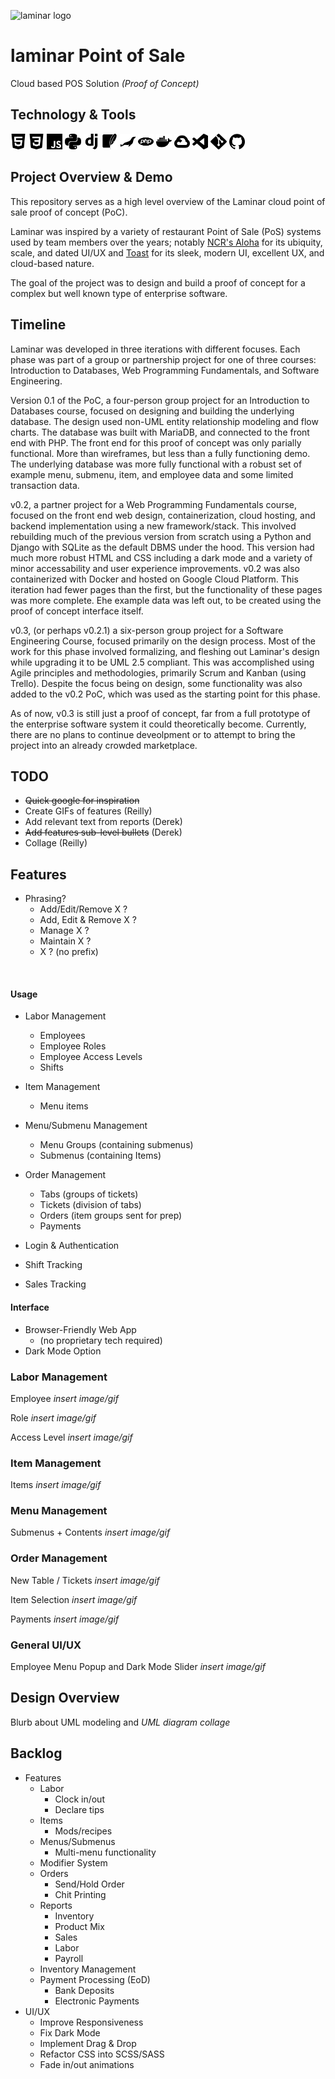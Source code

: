 ![laminar logo](https://cdn.discordapp.com/attachments/402699845971869696/953446564418953236/Laminar_Logo_Large.png)

# laminar Point of Sale 
Cloud based POS Solution *(Proof of Concept)*

## Technology & Tools  


<img src="./icons/html5.svg" alt="HTML5"  width="5%" />
<img src="./icons/css3.svg" alt="CSS 3"  width="5%" />
<img src="./icons/javascript.svg" alt="JavaScript" width="5%" />
<img src="./icons/python.svg" alt="Python" width="5%" />
<img src="./icons/django.svg" alt="Django" width="5%" />
<img src="./icons/sqlite.svg" alt="SQLite" width="5%" />
<img src="./icons/mariadb.svg" alt="MariaDB" width="5%" />
<img src="./icons/php.svg" alt="php" width="5%" />
<img src="./icons/docker.svg" alt="Docker" width="5%" />
<img src="./icons/googlecloud.svg" alt="Google Cloud Platform" width="5%" />
<img src="./icons/vscode.svg"  alt="Visual Studio Code" width="5%" />
<img src="./icons/git.svg" alt="git" width="5%" />
<img src="./icons/github.svg" alt="GitHub" width="5%" />

##  Project Overview & Demo
This repository serves as a high level overview of the Laminar cloud point of sale proof of concept (PoC).  

Laminar was inspired by a variety of restaurant Point of Sale (PoS) systems used by team members over the years; notably [NCR's Aloha](https://www.ncr.com/restaurants/aloha-restaurant-pos-system) for its ubiquity, scale, and dated UI/UX and [Toast](https://pos.toasttab.com/) for its sleek, modern UI, excellent UX, and cloud-based nature. 

The goal of the project was to design and build a proof of concept for a complex but well known type of enterprise software.

## Timeline 
Laminar was developed in three iterations with different focuses. Each phase was part of a group or partnership project for one of three courses: Introduction to Databases, Web Programming Fundamentals, and Software Engineering. 

Version 0.1 of the PoC, a four-person group project for an Introduction to Databases course, focused on designing and building the underlying database. The design used non-UML entity relationship modeling and flow charts. The database was built with MariaDB, and connected to the front end with PHP. The front end for this proof of concept was only parially functional. More than wireframes, but less than a fully functioning demo. The underlying database was more fully functional with a robust set of example menu, submenu, item, and employee data and some limited transaction data. 

v0.2, a partner project for a Web Programming Fundamentals course, focused on the front end web design, containerization, cloud hosting, and backend implementation using a new framework/stack. This involved rebuilding much of the previous version from scratch using a Python and Django with SQLite as the default DBMS under the hood. This version had much more robust HTML and CSS including a dark mode and a variety of minor accessability and user experience improvements. v0.2 was also containerized with Docker and hosted on Google Cloud Platform. This iteration had fewer pages than the first, but the functionality of these pages was more complete. Ehe example data was left out, to be created using the proof of concept interface itself.

v0.3, (or perhaps v0.2.1) a six-person group project for a Software Engineering Course, focused primarily on the design process. Most of the work for this phase involved formalizing, and fleshing out Laminar's design while upgrading it to be UML 2.5 compliant. This was accomplished using Agile principles and methodologies, primarily Scrum and Kanban (using Trello). Despite the focus being on design, some functionality was also added to the v0.2 PoC, which was used as the starting point for this phase.

As of now, v0.3 is still just a proof of concept, far from a full prototype of the enterprise software system it could theoretically become. Currently, there are no plans to continue deveolpment or to attempt to bring the project into an already crowded marketplace.

## TODO
- ~~Quick google for inspiration~~
- Create GIFs of features (Reilly)
- Add relevant text from reports (Derek)
- ~~Add features sub-level bullets~~ (Derek)
- Collage (Reilly)
  

## Features  

- Phrasing?
  - Add/Edit/Remove X ?
  - Add, Edit & Remove X ?
  - Manage X ?
  - Maintain X ?
  - X ? (no prefix)

<br />  

#### Usage  

- Labor Management  
  - Employees 
  - Employee Roles
  - Employee Access Levels
  - Shifts

- Item Management
  - Menu items
- Menu/Submenu Management
  - Menu Groups (containing submenus)
  - Submenus (containing Items)
- Order Management
  - Tabs (groups of tickets)
  - Tickets (division of tabs)
  - Orders (item groups sent for prep)
  - Payments 
- Login & Authentication
- Shift Tracking
- Sales Tracking

#### Interface  
- Browser-Friendly Web App 
  - (no proprietary tech required)
- Dark Mode Option

### Labor Management  

Employee
*insert image/gif*

Role
*insert image/gif*

Access Level
*insert image/gif*


### Item Management  

Items
*insert image/gif*


### Menu Management

Submenus + Contents
*insert image/gif*


### Order Management

New Table / Tickets
*insert image/gif*

Item Selection
*insert image/gif*

Payments
*insert image/gif*


### General UI/UX

Employee Menu Popup and Dark Mode Slider
*insert image/gif*


## Design Overview

Blurb about UML modeling and
*UML diagram collage*


## Backlog 
- Features
  - Labor
    - Clock in/out 
    - Declare tips
  - Items
    - Mods/recipes
  - Menus/Submenus
    - Multi-menu functionality
  - Modifier System
  - Orders
    - Send/Hold Order
    - Chit Printing
  - Reports
    - Inventory
    - Product Mix
    - Sales
    - Labor
    - Payroll
  - Inventory Management
  - Payment Processing (EoD)
    - Bank Deposits
    - Electronic Payments
- UI/UX
  - Improve Responsiveness
  - Fix Dark Mode
  - Implement Drag & Drop
  - Refactor CSS into SCSS/SASS
  - Fade in/out animations
